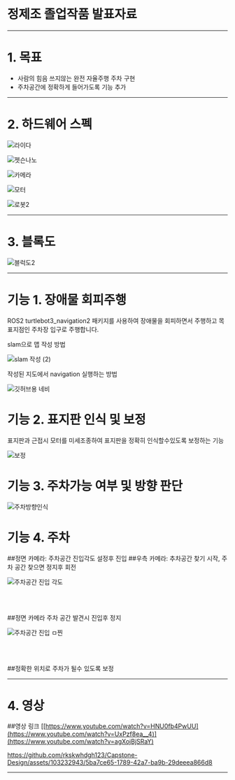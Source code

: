
# 정제조 졸업작품 발표자료
---
# 1. 목표
   
- 사람의 힘음 쓰지않는 완전 자율주행 주차 구현
- 주차공간에 정확하게 들어가도록 기능 추가

---

# 2. 하드웨어 스펙



![라이다](https://github.com/rkskwhdgh123/Capstone-Design/assets/103232943/17cec540-733f-42bb-9644-777c558631d0)


![젯슨나노](https://github.com/rkskwhdgh123/Capstone-Design/assets/103232943/7e5f32b2-6e00-406f-82c1-218a46cada32)


![카메라](https://github.com/rkskwhdgh123/Capstone-Design/assets/103232943/4e910fdf-d90a-4158-964f-ef67d1579447)


![모터](https://github.com/rkskwhdgh123/Capstone-Design/assets/103232943/c3478cad-337d-4889-b01c-fd41a2ef4474)



![로봇2](https://github.com/rkskwhdgh123/Capstone-Design/assets/103232943/ce549236-da47-495b-971e-38628a738e1a)




---


# 3. 블록도

![블럭도2](https://github.com/rkskwhdgh123/Capstone-Design/assets/103232943/11dc765d-2a17-4d75-95a6-cc1fa9a931fd)


---

# 기능 1. 장애물 회피주행

ROS2 turtlebot3_navigation2 패키지를 사용하여 장애물을 회피하면서 주행하고 목표지점인 주차장 입구로 주행합니다.



slam으로 맵 작성 방법

![slam 작성 (2)](https://github.com/rkskwhdgh123/Capstone-Design/assets/103232943/922246b8-f8ea-494f-9a0c-340dc67eacfb)


작성된 지도에서 navigation 실행하는 방법

![깃허브용 네비](https://github.com/rkskwhdgh123/Capstone-Design/assets/103232943/7027a9c9-efe7-40c8-823e-092828430481)



# 기능 2. 표지판 인식 및 보정

표지판과 근접시 모터를 미세조종하여 표지판을 정확히 인식할수있도록 보정하는 기능


![보정](https://github.com/rkskwhdgh123/Capstone-Design/assets/103232943/f3a65836-ed71-4219-bb6a-778a63824bfc)




# 기능 3. 주차가능 여부 및 방향 판단

![주차방향인식](https://github.com/rkskwhdgh123/Capstone-Design/assets/103232943/bdda9841-416d-4f15-9b2b-54b7e179c2cd)





# 기능 4. 주차 

##정면 카메라: 주차공간 진입각도 설정후 진입
##우측 카메라: 추차공간 찾기 시작, 주차 공간 찾으면 정지후 회전

![주차공간 진입 각도](https://github.com/rkskwhdgh123/Capstone-Design/assets/103232943/932f4506-4fdc-4713-859f-febbf531f770)    

</br>
</br>

##정면 카메라 주차 공간 발견시 진입후 정지


![주차공간 진입 ㅁ찐](https://github.com/rkskwhdgh123/Capstone-Design/assets/103232943/99ef8145-a8c3-4776-b7e7-4872bddabbb4)    

</br>
</br>

##정확한 위치로 주차가 될수 있도록 보정




---

# 4. 영상


##영상 링크 [[https://www.youtube.com/watch?v=HNU0fb4PwUU](https://www.youtube.com/watch?v=UxPzf8ea__4)](https://www.youtube.com/watch?v=agXojBjSRaY)





https://github.com/rkskwhdgh123/Capstone-Design/assets/103232943/5ba7ce65-1789-42a7-ba9b-29deeea866d8







---
